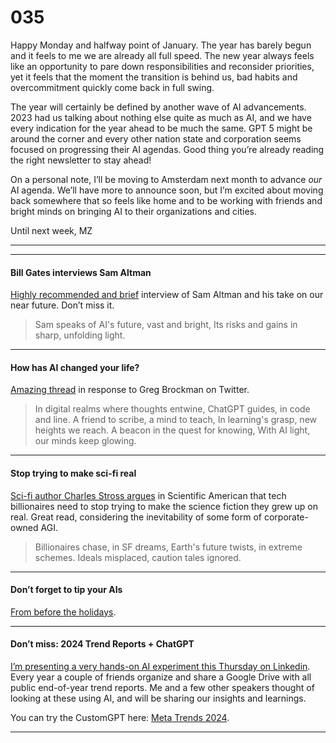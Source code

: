 # 035

Happy Monday and halfway point of January. The year has barely begun and it feels to me we are already all full speed. The new year always feels like an opportunity to pare down responsibilities and reconsider priorities, yet it feels that the moment the transition is behind us, bad habits and overcommitment quickly come back in full swing.

The year will certainly be defined by another wave of AI advancements. 2023 had us talking about nothing else quite as much as AI, and we have every indication for the year ahead to be much the same. GPT 5 might be around the corner and every other nation state and corporation seems focused on progressing their AI agendas. Good thing you’re already reading the right newsletter to stay ahead\!

On a personal note, I’ll be moving to Amsterdam next month to advance _our_ AI agenda. We’ll have more to announce soon, but I’m excited about moving back somewhere that so feels like home and to be working with friends and bright minds on bringing AI to their organizations and cities.

Until next week,
MZ

* * *

* * *

#### Bill Gates interviews Sam Altman

[Highly recommended and brief](https://youtube.com/watch?v=PkXELH6Y2lM) interview of Sam Altman and his take on our near future. Don’t miss it.

> Sam speaks of AI's future, vast and bright,
> Its risks and gains in sharp, unfolding light.

* * *

#### How has AI changed your life?

[Amazing thread](https://twitter.com/gdb/status/1742594610684174445) in response to Greg Brockman on Twitter.

> In digital realms where thoughts entwine,
> ChatGPT guides, in code and line.
> A friend to scribe, a mind to teach,
> In learning's grasp, new heights we reach.
> A beacon in the quest for knowing,
> With AI light, our minds keep glowing.

* * *

#### Stop trying to make sci-fi real

[Sci-fi author Charles Stross argues](https://www.scientificamerican.com/article/tech-billionaires-need-to-stop-trying-to-make-the-science-fiction-they-grew-up-on-real/) in Scientific American that tech billionaires need to stop trying to make the science fiction they grew up on real. Great read, considering the inevitability of some form of corporate-owned AGI.

> Billionaires chase, in SF dreams,
> Earth's future twists, in extreme schemes.
> Ideals misplaced, caution tales ignored.

* * *

#### Don’t forget to tip your AIs

[From before the holidays](https://twitter.com/voooooogel/status/1730726744314069190).

* * *

#### Don’t miss: 2024 Trend Reports + ChatGPT

[I’m presenting a very hands-on AI experiment this Thursday on Linkedin](https://www.linkedin.com/feed/update/urn:li:activity:7151175872132050946/). Every year a couple of friends organize and share a Google Drive with all public end-of-year trend reports. Me and a few other speakers thought of looking at these using AI, and will be sharing our insights and learnings.

You can try the CustomGPT here: [Meta Trends 2024](https://chat.openai.com/g/g-FeaSs2aKF-meta-trends-2024).

* * *